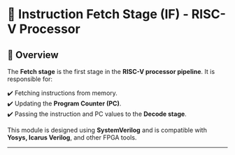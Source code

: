 # 🚀 **Instruction Fetch Stage (IF) - RISC-V Processor**  

## 📌 **Overview**  

The **Fetch stage** is the first stage in the **RISC-V processor pipeline**. It is responsible for:  

✔️ Fetching instructions from memory.  
✔️ Updating the **Program Counter (PC)**.  
✔️ Passing the instruction and PC values to the **Decode stage**.  

This module is designed using **SystemVerilog** and is compatible with **Yosys, Icarus Verilog**, and other FPGA tools.  

---
